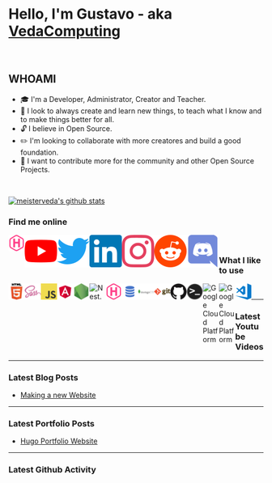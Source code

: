 # Hello, I'm Gustavo - aka [VedaComputing][website]

<br />

## WHOAMI

- :mortar_board: I'm a Developer, Administrator, Creator and Teacher.
- :telescope: I look to always create and learn new things, to teach what I know and to make things better for all.
- :unlock: I believe in Open Source.
- :pencil2: I'm looking to collaborate with more creatores and build a good foundation.
- :european_castle: I want to contribute more for the community and other Open Source Projects.

<br />

[![meisterveda's github stats](https://github-readme-stats.vercel.app/api?username=vedacomputing)](https://github.com/vedacomputing/github-readme-stats)

### Find me online

[<img align="left" alt="vedacomputing.com" width="32px" src="https://raw.githubusercontent.com/vedacomputing/vedacomputing/master/icons/hugo.svg"/>][website]
[<img align="left" alt="VedaComputing | YouTube" src="https://raw.githubusercontent.com/vedacomputing/vedacomputing/master/icons/youtube.svg" />][youtube]
[<img align="left" alt="VedaComputing | Twitter" src="https://raw.githubusercontent.com/vedacomputing/vedacomputing/master/icons/twitter.svg" />][twitter]
[<img align="left" alt="VedaComputing | LinkedIn" src="https://raw.githubusercontent.com/vedacomputing/vedacomputing/master/icons/linkedin.svg" />][linkedin]
[<img align="left" alt="VedaComputing | Instagram" src="https://raw.githubusercontent.com/vedacomputing/vedacomputing/master/icons/instagram.svg" />][instagram]
[<img align="left" alt="VedaComputing | Reddit" src="https://raw.githubusercontent.com/vedacomputing/vedacomputing/master/icons/reddit.svg" />][reddit]
[<img align="left" alt="VedaComputing | Discord" src="https://raw.githubusercontent.com/vedacomputing/vedacomputing/master/icons/discord.svg" />][discord]

<br />

### What I like to use

<img align="left" alt="HTML5" width="32px" src="https://raw.githubusercontent.com/github/explore/80688e429a7d4ef2fca1e82350fe8e3517d3494d/topics/html/html.png" />
<img align="left" alt="Sass" width="32px" src="https://raw.githubusercontent.com/github/explore/80688e429a7d4ef2fca1e82350fe8e3517d3494d/topics/sass/sass.png" />
<img align="left" alt="JavaScript" width="32px" src="https://raw.githubusercontent.com/github/explore/80688e429a7d4ef2fca1e82350fe8e3517d3494d/topics/javascript/javascript.png" />
<img align="left" alt="Angular" width="32px" src="https://raw.githubusercontent.com/github/explore/80688e429a7d4ef2fca1e82350fe8e3517d3494d/topics/angular/angular.png" />
<img align="left" alt="Node.Js" width="32px" src="https://raw.githubusercontent.com/github/explore/80688e429a7d4ef2fca1e82350fe8e3517d3494d/topics/nodejs/nodejs.png" />
<img align="left" alt="Nest.Js" height="32px" width="32px" src="https://camo.githubusercontent.com/c4fd9ae4b5274b73d4d51c42263409ce74572040/68747470733a2f2f6e6573746a732e636f6d2f696d672f6c6f676f2d736d616c6c2e737667" />
<img align="left" alt="Hugo" width="32px" src="https://raw.githubusercontent.com/vedacomputing/vedacomputing/master/icons/hugo.svg" />
<img align="left" alt="SQL" width="32px" src="https://raw.githubusercontent.com/github/explore/80688e429a7d4ef2fca1e82350fe8e3517d3494d/topics/sql/sql.png" />
<img align="left" alt="MongoDB" width="32px" src="https://raw.githubusercontent.com/github/explore/80688e429a7d4ef2fca1e82350fe8e3517d3494d/topics/mongodb/mongodb.png" />
<img align="left" alt="Git" width="32px" src="https://raw.githubusercontent.com/github/explore/80688e429a7d4ef2fca1e82350fe8e3517d3494d/topics/git/git.png" />
<img align="left" alt="GitHub" width="32px" src="https://raw.githubusercontent.com/github/explore/78df643247d429f6cc873026c0622819ad797942/topics/github/github.png" />
<img align="left" alt="Terminal" width="32px" src="https://raw.githubusercontent.com/github/explore/80688e429a7d4ef2fca1e82350fe8e3517d3494d/topics/terminal/terminal.png" />
<img align="left" alt="Google Cloud Platform" width="32px" src="https://avatars0.githubusercontent.com/u/2810941?s=200&v=4" />
<img align="left" alt="Google Cloud Platform" width="32px" src="https://github.com/nrwl/nx/blob/master/images/nx-logo.png?raw=true" />
<img align="left" alt="Visual Studio Code" width="32px" src="https://raw.githubusercontent.com/github/explore/80688e429a7d4ef2fca1e82350fe8e3517d3494d/topics/visual-studio-code/visual-studio-code.png" />

<br />

---

### Latest Youtube Videos

<!-- YOUTUBE:START -->
<!-- YOUTUBE:END -->

---

### Latest Blog Posts

<!-- BLOG-POST-LIST:START -->
- [Making a new Website](https://vedacomputing-3d1f5.web.app/blog/first-blog/)
<!-- BLOG-POST-LIST:END -->

---

### Latest Portfolio Posts

<!-- PORTFOLIO:START -->
- [Hugo Portfolio Website](https://vedacomputing-3d1f5.web.app/portfolio/hugo-portfolio-website/)
<!-- PORTFOLIO:END -->

---

### Latest Github Activity

<!--START_SECTION:activity-->
<!--END_SECTION:activity-->

[website]: https://vedacomputing.com
[youtube]: https://www.youtube.com/channel/UC5PAzwDbbzsCbtcxPNpSrzw
[twitter]: https://twitter.com/vedacomputing
[linkedin]: https://www.linkedin.com/in/vedacomputing
[instagram]: https://instagram.com/vedacomputing
[reddit]: https://vedacomputing.com
[discord]: https://vedacomputing.com